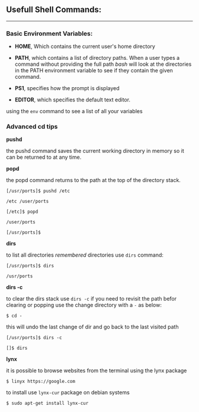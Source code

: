 ## Usefull Shell Commands:
----------------------------

### Basic Environment Variables:

* **HOME**, Which contains the current user's home directory
* **PATH**, which contains a list of directory paths. When a user types a command without providing the full path *bash* will look at the directories in the PATH environment variable to see if they contain the given command.
* **PS1**, specifies how the prompt is displayed

* **EDITOR**, which specifies the default text editor.

using the `env` command to see a list of all your variables

### Advanced cd tips

**pushd** 

the pushd command saves the current working directory in memory so it can be returned to at any time.

**popd**

 the popd command returns to the path at the top of the directory stack.

 ```shell
[/usr/ports]$ pushd /etc

/etc /user/ports

[/etc]$ popd

/user/ports

[/usr/ports]$

 ```

 **dirs** 

 to list all directories *remembered* directories use `dirs` command:

 ```shell
[/usr/ports]$ dirs

/usr/ports
```

**dirs -c**

to clear the dirs stack use `dirs -c` if you need to revisit the path befor clearing or popping use the change directory with a `-` as below:

`$ cd -`

this will undo the last change of dir and go back to the last visited path


 ```shell
[/usr/ports]$ dirs -c

[]$ dirs
```

**lynx**

it is possible to browse websites from the terminal using the lynx package

 ```shell
$ linyx https://google.com
```

to install use `lynx-cur` package on debian systems

`$ sudo apt-get install lynx-cur`